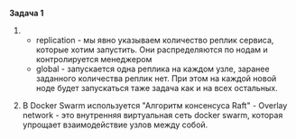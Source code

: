 **Задача 1**

1.  - replication  - мы явно указываем количество реплик сервиса, которые хотим запустить. Они распределяются по нодам и контролируется менеджером
    - global - запускается одна реплика на каждом узле, заранее заданного количества реплик нет. При этом на каждой новой ноде будет запускаться таже задача как и на всех остальных.

2.  В Docker Swarm используется "Алгоритм консенсуса Raft" - Overlay network - это внутренняя виртуальная сеть docker swarm, которая упрощает взаимодействие узлов между собой.
